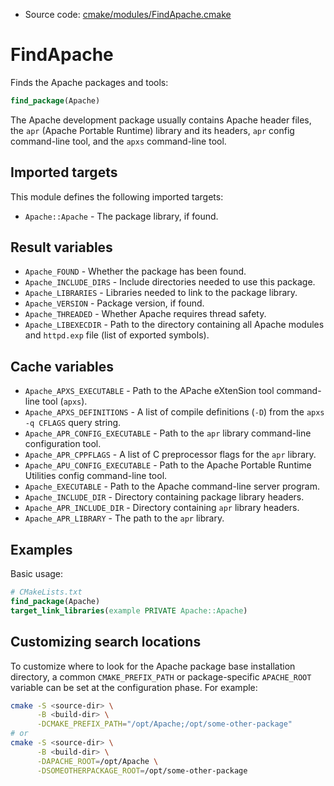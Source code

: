 <!-- This is auto-generated file. -->
* Source code: [cmake/modules/FindApache.cmake](https://github.com/petk/php-build-system/blob/master/cmake/cmake/modules/FindApache.cmake)

# FindApache

Finds the Apache packages and tools:

```cmake
find_package(Apache)
```

The Apache development package usually contains Apache header files, the `apr`
(Apache Portable Runtime) library and its headers, `apr` config command-line
tool, and the `apxs` command-line tool.

## Imported targets

This module defines the following imported targets:

* `Apache::Apache` - The package library, if found.

## Result variables

* `Apache_FOUND` - Whether the package has been found.
* `Apache_INCLUDE_DIRS` - Include directories needed to use this package.
* `Apache_LIBRARIES` - Libraries needed to link to the package library.
* `Apache_VERSION` - Package version, if found.
* `Apache_THREADED` - Whether Apache requires thread safety.
* `Apache_LIBEXECDIR` - Path to the directory containing all Apache modules and
  `httpd.exp` file (list of exported symbols).

## Cache variables

* `Apache_APXS_EXECUTABLE` - Path to the APache eXtenSion tool command-line tool
  (`apxs`).
* `Apache_APXS_DEFINITIONS` - A list of compile definitions (`-D`) from the
  `apxs -q CFLAGS` query string.
* `Apache_APR_CONFIG_EXECUTABLE` - Path to the `apr` library command-line
  configuration tool.
* `Apache_APR_CPPFLAGS` - A list of C preprocessor flags for the `apr` library.
* `Apache_APU_CONFIG_EXECUTABLE` - Path to the Apache Portable Runtime Utilities
  config command-line tool.
* `Apache_EXECUTABLE` - Path to the Apache command-line server program.
* `Apache_INCLUDE_DIR` - Directory containing package library headers.
* `Apache_APR_INCLUDE_DIR` - Directory containing `apr` library headers.
* `Apache_APR_LIBRARY` - The path to the `apr` library.

## Examples

Basic usage:

```cmake
# CMakeLists.txt
find_package(Apache)
target_link_libraries(example PRIVATE Apache::Apache)
```

## Customizing search locations

To customize where to look for the Apache package base
installation directory, a common `CMAKE_PREFIX_PATH` or
package-specific `APACHE_ROOT` variable can be set at
the configuration phase. For example:

```sh
cmake -S <source-dir> \
      -B <build-dir> \
      -DCMAKE_PREFIX_PATH="/opt/Apache;/opt/some-other-package"
# or
cmake -S <source-dir> \
      -B <build-dir> \
      -DAPACHE_ROOT=/opt/Apache \
      -DSOMEOTHERPACKAGE_ROOT=/opt/some-other-package
```
